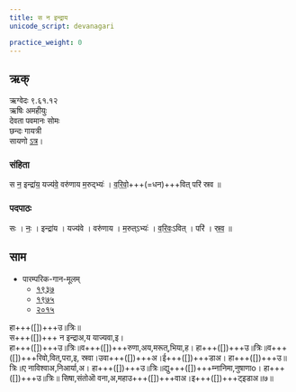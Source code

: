 ```yaml
---
title: स न इन्द्राय
unicode_script: devanagari

practice_weight: 0
---
```



## ऋक्
ऋग्वेदः  ९.६१.१२  
ऋषिः  अमहीयुः  
देवता  पवमानः सोमः  
छन्दः  गायत्री  
सायणो [ऽत्र](http://192.155.224.66/stage/rigveda-samhita/describe/rikMandala/009.061.012)।


### संहिता
स न॒ इन्द्रा॑य॒ यज्य॑वे॒ वरु॑णाय म॒रुद्भ्यः॑ ।
व॒रि॒वो॒+++(=धन)+++वित् परि॑ स्रव ॥

### पदपाठः
सः । नः॒ । इन्द्रा॑य । यज्य॑वे । वरु॑णाय । म॒रुत्ऽभ्यः॑ ।
व॒रि॒वः॒ऽवित् । परि॑ । स्र॒व॒ ॥

## साम

- पारम्परिक-गान-मूलम् 
  - [१९३७](https://archive.org/stream/sAmaveda-jaiminIya-paravastu-paramparA-docs/sAmaveda-paravastu-1937#page/n55/mode/1up)
  - [१९७५](https://archive.org/stream/sAmaveda-jaiminIya-paravastu-paramparA-docs/sAmaveda-paravastu-1975#page/n51/mode/2up)
  - [२०१५](https://archive.org/stream/sAmaveda-jaiminIya-paravastu-paramparA-docs/proxaNa-sAmAni#page/n3/mode/2up)

<div class="audioEmbed"  caption="रामानुजार्यः 1974 " src="https://archive
.org/download/jaiminIya-sAma-gAna-paravastu-tradition-rAmAnuja/sa-na-indrAya.mp3"></div>
<div class="audioEmbed"  caption="गोपालार्यः 2015  " src="https://archive
.org/download/jaiminIya-sAma-gAna-paravastu-tradition-gopAla-2015/sa-na-indrAya.mp3"></div>

हा+++([])+++उ॥त्रिः॥  
स+++([])+++ न इन्द्राअ,य याज्यवा,इ।  
हा+++([])+++उ॥त्रिः॥व+++([])+++रुणा,अय,मरूत्,भिया,ह।
हा+++([])+++उ॥त्रिः॥व+++([])+++रिवो,वित्,परा,इ, स्रवा।उवा+++([])+++अ।ई+++([])+++डाअ। हा+++([])+++उ॥त्रिः॥ए 
नाविश्वाअ,निआर्या,अ। हा+++([])+++उ॥त्रिः॥द्यु+++([])+++म्नानिमा,नुषाणाo। हा+++([])+++उ॥त्रिः॥ सिषा,संतोऒ वना,अ,महाउ+++([])+++वाअ।इ+++([])+++ट्इडाअ॥७॥


